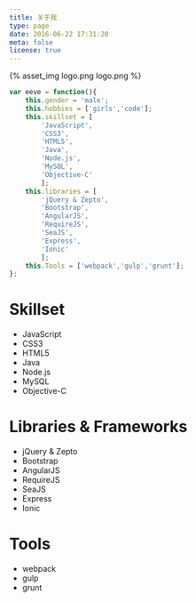 ```yaml
---
title: 关于我
type: page
date: 2016-06-22 17:31:20
meta: false
license: true
---
```


{% asset_img logo.png logo.png %}

```js
var eeve = function(){
    this.gender = 'male';
    this.hobbies = ['girls','code'];
    this.skillset = [
        'JavaScript',
        'CSS3',
        'HTML5',
        'Java',
        'Node.js',
        'MySQL',
        'Objective-C'
        ];
    this.libraries = [
        'jQuery & Zepto',
        'Bootstrap',
        'AngularJS',
        'RequireJS',
        'SeaJS',
        'Express',
        'Ionic'
        ];
    this.Tools = ['webpack','gulp','grunt'];
};

```

# Skillset
- JavaScript
- CSS3
- HTML5
- Java
- Node.js
- MySQL
- Objective-C


# Libraries & Frameworks
- jQuery & Zepto
- Bootstrap
- AngularJS
- RequireJS
- SeaJS
- Express
- Ionic

# Tools
- webpack
- gulp
- grunt